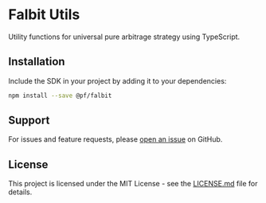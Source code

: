 # Falbit Utils

Utility functions for universal pure arbitrage strategy using TypeScript.

## Installation

Include the SDK in your project by adding it to your dependencies:

```bash
npm install --save @pf/falbit
```

## Support

For issues and feature requests, please [open an issue](link-to-your-issue-tracker) on GitHub.

## License

This project is licensed under the MIT License - see the [LICENSE.md](LICENSE.md) file for details.